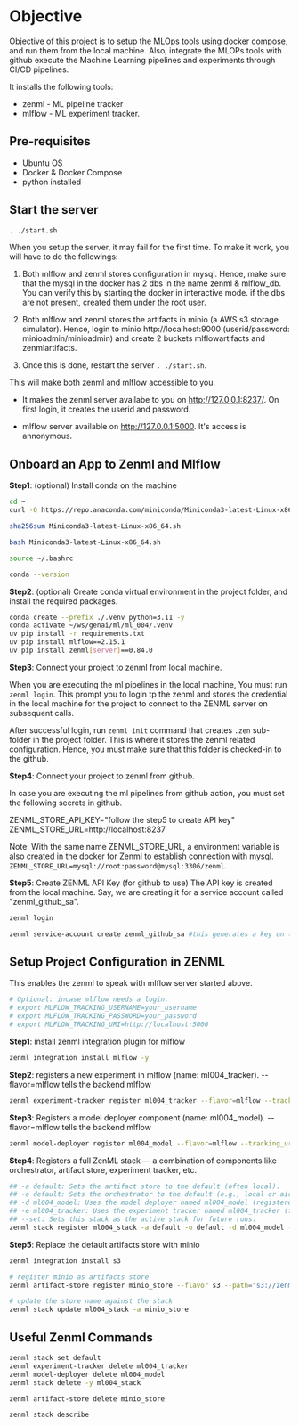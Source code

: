 # Objective
Objective of this project is to setup the MLOps tools using docker compose, and run them from the local machine. Also, integrate the MLOPs tools with github execute the Machine Learning pipelines and experiments through CI/CD pipelines.

It installs the following tools:
- zenml - ML pipeline tracker
- mlflow - ML experiment tracker.

## Pre-requisites
- Ubuntu OS
- Docker & Docker Compose
- python installed

## Start the server
```bash
. ./start.sh
```
When you setup the server, it may fail for the first time. To make it work, you will have to do the followings:

1. Both mlflow and zenml stores configuration in mysql. Hence, make sure that the mysql in the docker has 2 dbs in the name zenml & mlflow_db. You can verify this by starting the docker in interactive mode. if the dbs are not present, created them under the root user.

2. Both mlflow and zenml stores the artifacts in minio (a AWS s3 storage simulator). Hence, login to minio http://localhost:9000 (userid/password: minioadmin/minioadmin) and create 2 buckets mlflowartifacts and zenmlartifacts.

3. Once this is done, restart the server `. ./start.sh`.

This will make both zenml and mlflow accessible to you.

*   It makes the zenml server availabe to you on http://127.0.0.1:8237/. On first login, it creates the userid and password.

*   mlflow server available on http://127.0.0.1:5000. It's access is annonymous.


## Onboard an App to Zenml and Mlflow

**Step1**: (optional) Install conda on the machine
```bash
cd ~
curl -O https://repo.anaconda.com/miniconda/Miniconda3-latest-Linux-x86_64.sh

sha256sum Miniconda3-latest-Linux-x86_64.sh

bash Miniconda3-latest-Linux-x86_64.sh

source ~/.bashrc

conda --version
```

**Step2**: (optional) Create conda virtual environment in the project folder, and install the required packages.
```bash
conda create --prefix ./.venv python=3.11 -y
conda activate ~/ws/genai/ml/ml_004/.venv
uv pip install -r requirements.txt
uv pip install mlflow==2.15.1
uv pip install zenml[server]==0.84.0
```

**Step3**: Connect your project to zenml from local machine. 

When you are executing the ml pipelines in the local machine, You must run `zenml login`. This prompt you to login tp the zenml and stores the credential in the local machine for the project to connect to the ZENML server on subsequent calls.

After successful login, run `zenml init` command that creates `.zen` sub-folder in the project folder. This is where it stores the zenml related configuration. Hence, you must make sure that this folder is checked-in to the github.

**Step4**: Connect your project to zenml from github.

In case you are executing the ml pipelines from github action, you must set the following secrets in github. 

ZENML_STORE_API_KEY="follow the step5 to create API key"
ZENML_STORE_URL=http://localhost:8237

Note: With the same name ZENML_STORE_URL, a environment variable is also created in the docker for Zenml to establish connection with mysql. `ZENML_STORE_URL=mysql://root:password@mysql:3306/zenml`.

**Step5**: Create ZENML API Key (for github to use)
The API key is created from the local machine. Say, we are creating it for a service account called "zenml_github_sa".
```bash
zenml login

zenml service-account create zenml_github_sa #this generates a key on the command prompt. 
```

## Setup Project Configuration in ZENML
This enables the zenml to speak with mlflow server started above.
```bash
# Optional: incase mlflow needs a login. 
# export MLFLOW_TRACKING_USERNAME=your_username
# export MLFLOW_TRACKING_PASSWORD=your_password
# export MLFLOW_TRACKING_URI=http://localhost:5000
```

**Step1**: install zenml integration plugin for mlflow

```bash
zenml integration install mlflow -y
```

**Step2**: registers a new experiment in mlflow (name: ml004_tracker). --flavor=mlflow tells the backend mlflow
```bash
zenml experiment-tracker register ml004_tracker --flavor=mlflow --tracking_uri=http://localhost:5000  --tracking_token="dummy_token" 
```

**Step3**: Registers a model deployer component (name: ml004_model). --flavor=mlflow tells the backend mlflow

```bash
zenml model-deployer register ml004_model --flavor=mlflow --tracking_uri=http://localhost:5000  --tracking_token="dummy_token" 
```

**Step4**: Registers a full ZenML stack — a combination of components like orchestrator, artifact store, experiment tracker, etc. 

```bash
## -a default: Sets the artifact store to the default (often local).
## -o default: Sets the orchestrator to the default (e.g., local or airflow).
## -d ml004_model: Uses the model deployer named ml004_model (registered in step 3).
## -e ml004_tracker: Uses the experiment tracker named ml004_tracker (from step 2).
## --set: Sets this stack as the active stack for future runs.
zenml stack register ml004_stack -a default -o default -d ml004_model -e ml004_tracker --set
```

**Step5**: Replace the default artifacts store with minio
```bash
zenml integration install s3

# register minio as artifacts store
zenml artifact-store register minio_store --flavor s3 --path="s3://zenmlartifacts" --endpoint_url="http://localhost:9000" --access_key="minioadmin" --secret_key="minioadmin"

# update the store name against the stack
zenml stack update ml004_stack -a minio_store 
```

## Useful Zenml Commands

```bash
zenml stack set default
zenml experiment-tracker delete ml004_tracker
zenml model-deployer delete ml004_model
zenml stack delete -y ml004_stack

zenml artifact-store delete minio_store

zenml stack describe
```

